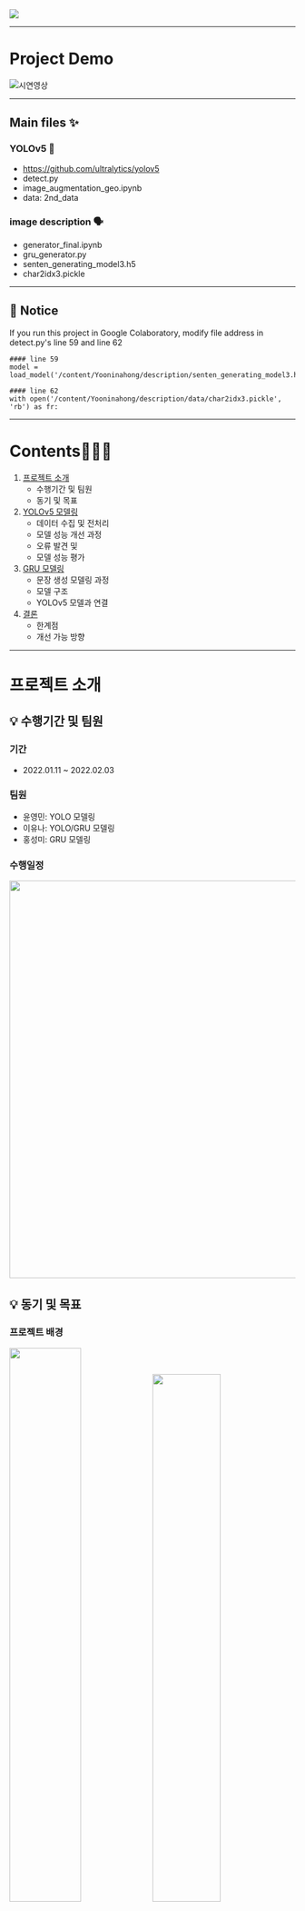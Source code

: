 
<img src="https://user-images.githubusercontent.com/48639017/152975869-be2c5c86-5302-42e3-a187-415bedd02b26.png"> 

---

# Project Demo

![시연영상](https://user-images.githubusercontent.com/57916633/152984559-19f6a840-87ba-44b6-84f8-f5bd7a9863be.gif)

---

## Main files ✨

### YOLOv5 🚀
- https://github.com/ultralytics/yolov5 
- detect.py
- image_augmentation_geo.ipynb
- data: 2nd_data

### image description 🗣
- generator_final.ipynb
- gru_generator.py
- senten_generating_model3.h5
- char2idx3.pickle

---

## 📍 Notice

If you run this project in Google Colaboratory, modify file address in detect.py's line 59 and line 62


```
#### line 59
model = load_model('/content/Yooninahong/description/senten_generating_model3.h5')

#### line 62
with open('/content/Yooninahong/description/data/char2idx3.pickle', 'rb') as fr:
```

---

# Contents🧑🏻‍🦯

1. [프로젝트 소개](#프로젝트-소개) 
    - 수행기간 및 팀원
    - 동기 및 목표
2. [YOLOv5 모델링](#YOLOv5-모델링)
    - 데이터 수집 및 전처리
    - 모델 성능 개선 과정
    - 오류 발견 및 
    - 모델 성능 평가
3. [GRU 모델링](#GRU-모델링)
    - 문장 생성 모델링 과정
    - 모델 구조
    - YOLOv5 모델과 연결
4. [결론](#결론)
    - 한계점
    - 개선 가능 방향
---
    
# 프로젝트 소개
## 💡 수행기간 및 팀원  

### 기간
- 2022.01.11 ~ 2022.02.03  

### 팀원
- 윤영민: YOLO 모델링
- 이유나: YOLO/GRU 모델링
- 홍성미: GRU 모델링

### 수행일정  

<p align="center"><img width="700" src="https://user-images.githubusercontent.com/48639017/152988514-36f03d1d-87bf-4af8-9553-9fb95d27a2c9.png"></p>   


## 💡 동기 및 목표  

### 프로젝트 배경   

<p><img width="50%" src="https://user-images.githubusercontent.com/48639017/152989614-064fb259-aa8c-4b1a-bebc-d914d16203a6.jpeg"><img width="48.8%" src="https://user-images.githubusercontent.com/48639017/152989697-12714c9b-59a5-41f4-b0ed-45b1460d51da.png"></p>

시각장애인은 점자블록에 의존해 보행하지만, 미관 등의 이유로 저시력 시각 장애인에게는 오히려 방해 요소로 자리잡았으며 점자블록 너무 가까이에 시설물이 설치되어 보행을 방해합니다. </br> 
- 시각 장애인이 전방의 장애물을 미리 인지해 피할 수 있도록 도울 수 없을까?
- 보도에서 안전하게 보행 할 수 있도록 도울 수 없을까?

</br>

### 📌 프로젝트 주제

딥러닝을 활용한 시각 장애인 대상 전방 장애물 안내 보행 보조 서비스
---

### 프로젝트 목표

- 사용자 전방 시야 영상 데이터를 인식해 지정 물체 검출
    - YOLOv5 통해 벡터 추출
- 검출된 물체 활용 장면 description
    - 학습된 RNN 모델에 벡터값 입력해 문장 생성


</br>

---

# YOLOv5 모델링

## 1. 데이터 수집 및 라벨링

- 데이터 수집
    - target object
        - car, bike, motorcycle, electric scooter, person, bollard
        - 보행자가 인지하고 피하거나 주의할 수 있는 물체 위주로 선정.
    - train image data
        - Crawling : Google 이미지 검색 결과 크롤링
        - Kaggle - [People Clothing Segmentation](https://www.kaggle.com/rajkumarl/people-clothing-segmentation) : 다양한 모습의 사람 전신 이미지
    - test video data
        - AI hub - 1인칭 시점 보행영상
        - Youtube - 뉴스 영상
        - Video - 직접 촬영
- Class Labeling
    - image annotation tool : [Supervise.ly](https://supervise.ly/) : Web platform for computer vision, Annotation, traning and deploy.
    ![image](https://user-images.githubusercontent.com/57916633/153195391-053061fa-e25b-4caa-8eea-73a8f1606d4a.png)

## 2. YOLOv5 모델 성능 개선 과정

- 1차 학습
    - yaml 파일 수정 후 train 바로 진행
    - test video에서의 인식률이 다소 저조
    
- 2차 학습
    - image augmentation후 train - image_augmentation_geo.py
        - 1200장의 image를 3750장으로 augmentation.
        - 회전, 일부 가리기 등 적용
        
    - test video의 물체 검출 인식률 소폭 상승
- 3차 학습
    - class 추가 및 augmentation 후 train
        - 기존의 class를 세분화하여 정면 이미지와 후면 이미지로 분리
        - train batch 확인 - augmentation에 의해서 회전된 이미지에 대한 bounding box의 변형이 올바르지 못한 것을 확인
        
- 4차 학습
    - bounding box augmentation 오류 수정
    - 최종 모델 생성


## 3. 오류 발견 및 해결


- Threshold 값 조절
    - 1차 학습시 모델 train 성능은 약 90%
    - test video에서 전혀 인식하지 못해 threshold값을 0.5에서 0.25로 하향조절
    
- Train image 재작업
    - 인식 정확도 낮은 class의 image를 추가 수집 후 labeling
    - 한 class 내 형태 다향성으로 인해 인식 정확도 낮은 경우, class를 세부 분할
    
- Image augmentation
    - 실제 test video 인식률 향상을 위해 train image 밝기, 일부 가리기, 회전 을 적용해 증복
    - YOLOv5 내부 코드의 aumgmeetation을 사용하지 않고 imgaug module을 사용해 이미지 증강 sequence 코드 추가
    
- Bounding box augmentation
    - image augmentation 시 기존의 bounding box가 함꼐 변형되어야 하나, 잘못 변형되는 오류가 발생
    - [x_center, y_center, w, h] 좌표를 실제 좌표값으로 변경하여 augmentation 적용시키는 방식으로 해결
    ![image](https://user-images.githubusercontent.com/57916633/153210451-11caa5b9-e35b-4c71-bc59-591934762788.png)



## 4. 성능 평가

### PR curve

![image](https://user-images.githubusercontent.com/57916633/153210729-e1676809-274a-4ab8-8806-5e06aaca6f1d.png)

- PR curve의 아래 면적인 mAP(mean Average Precision)값을 가지고 성능을 평가
- 약 93%의 정확도를 보임


### Confusion matrix

![image](https://user-images.githubusercontent.com/57916633/153211692-3dc15a78-4b1b-4c43-89a7-f138da4ed000.png)

- 대각선이 진하게 나타난 것을 통해 object가 올바르게 예측되고 있다는 것을 알 수 있음
- 빨간색 박스로 표시한 background FN은 각 object를 background라고 잘못 예측한 경우의 비율
- 볼라드는 15%의 오차가 있었지만 그 외의 클래스는 대부분 5% 미만으로 준수한 결과

![image](https://user-images.githubusercontent.com/57916633/153212053-6f85bc8f-efc1-4d74-9c83-c90245b7d1bb.png)

- 빨간색 박스로 표시된 FP는 탐지할 object가 없는 background를 object가 존재한다고 잘못 예측한 경우
- 3분의 1 이상이 볼라드 였으며, 이는 볼라드의 특징이 비교적 다른 object에 비해 간단하여 벌어진 문제로 판단


---

# GRU 모델링

## 1. 모델 학습용 말뭉치 생성

- 음절 단위로 쪼갠 말뭉치(좌)
- 어절 단위로 쪼갠 말뭉치(우)

<p align="center"><img src="https://user-images.githubusercontent.com/48639017/153338656-c16339fb-435d-4316-9f95-2213c170dd8f.png"><img src="https://user-images.githubusercontent.com/48639017/153339122-e926183b-6d5b-4436-861a-b23c2cdb6a80.png"></p>
💡 음절 단위 말뭉치로 모델 학습 후의 성능 평가 결과가 더 안정적이며 정확도 수치가 더 높아 음절 단위 말뭉치를 활용해 모델 성능을 개선하도록 함
💡 input = detected object 로 명사이기 때문에 어절 단위보다 음절 단위일 경우가 더 적합하다고 판단

## 2. 모델 구조 및 학습 과정

<p align="center"><img width="545" src="https://user-images.githubusercontent.com/48639017/153340026-b0312ebd-e6c6-4963-86d9-6a00a4e9c15c.png"></p>

📌 target object(사람, 차, 자전거, 전동킥보드, 오토바이, 볼라드)를 첫 단어로 적절한 문장 생성

1. 음절 ID 부여
    - 임베딩을 위해 음절 단위로 id값 준 dictionary 생성 및 pickle 파일 저장
        - {'에': 1, '워': 2, '몇': 3, '서': 4, '대': 5, '바': 6, '토': 7, '지': 8 ... }


2. 학습 문장 임베딩
    - 음절 단위 id로 모든 train 데이터 벡터화 후 순환 신경망에 적절한 형태로 데이터 변형
    - 사람이 다가오고 있습니다<EOS> → [44, 37, 32, 22, 54, 46, 63, 20, 22, 21, 23, 29, 54, 40]
    - 문제+정답 벡터로 변환
        - array[:-1] 문제 - array[-1] 정답 
        - '사' → '람' [44, 37], '사람' → '이' [44, 37, 32]
    
  
3. zero padding
    - 모델에 input 전 일정 크기 벡터로 만들어야 하기 때문에 가장 긴 문장 크기로 0 padding
    
    
4. GRU model train
    - GRU model 학습 후 softmax로 한 음절 다음의 가장 적절한 음절 추출해 문장 생성
    - .h5 형태로 모델 저장 후 YOLO 출력 단에 연결
    
    
## 3. YOLO 모델과 연결

💡 YOLOv5 detect.py 에서 result 출력 변환해 GRU 모델과 연결
    
<p align="center"><img width="545" alt="Screen Shot 2022-02-10 at 2 08 26 PM" src="https://user-images.githubusercontent.com/48639017/153341301-40a8979d-da40-41b5-8b1c-9ed3c43994a2.png"></p>
    
1. result 수정
    - detect 시점의 시간 등 불필요한 정보 제외하도록 result 내용 수정
    
    
2. GRU 함수 호출
    - detect.py 내 GRU 모델 함수화 하여 선언 
    - GRU_main 에서 input 수정해 모델 실행

---

# 결론
    
## 💡 한계점
    
    
## 💡 개선 가능 방향

